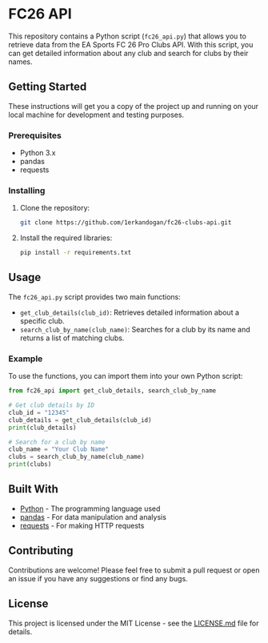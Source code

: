 # FC26 API

This repository contains a Python script (`fc26_api.py`) that allows you to retrieve data from the EA Sports FC 26 Pro Clubs API. With this script, you can get detailed information about any club and search for clubs by their names.

## Getting Started

These instructions will get you a copy of the project up and running on your local machine for development and testing purposes.

### Prerequisites

* Python 3.x
* pandas
* requests

### Installing

1. Clone the repository:
   ```bash
   git clone https://github.com/1erkandogan/fc26-clubs-api.git
   ```
2. Install the required libraries:
   ```bash
   pip install -r requirements.txt
   ```

## Usage

The `fc26_api.py` script provides two main functions:

* `get_club_details(club_id)`: Retrieves detailed information about a specific club.
* `search_club_by_name(club_name)`: Searches for a club by its name and returns a list of matching clubs.

### Example

To use the functions, you can import them into your own Python script:

```python
from fc26_api import get_club_details, search_club_by_name

# Get club details by ID
club_id = "12345"
club_details = get_club_details(club_id)
print(club_details)

# Search for a club by name
club_name = "Your Club Name"
clubs = search_club_by_name(club_name)
print(clubs)
```

## Built With

* [Python](https://www.python.org/) - The programming language used
* [pandas](https://pandas.pydata.org/) - For data manipulation and analysis
* [requests](https://requests.readthedocs.io/en/latest/) - For making HTTP requests

## Contributing

Contributions are welcome! Please feel free to submit a pull request or open an issue if you have any suggestions or find any bugs.

## License

This project is licensed under the MIT License - see the [LICENSE.md](LICENSE.md) file for details.
